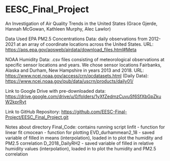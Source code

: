 # EESC_Final_Project
An Investigation of Air Quality Trends in the United States
(Grace Gjerde, Hannah McGowan, Kathleen Murphy, Alec Lawlor)

Data Used
EPA PM2.5 Concentrations Data: daily observations from 2012-2021 at an array of coordinate locations across the United States. 
URL: https://aqs.epa.gov/aqsweb/airdata/download_files.html#Meta

NOAA Humidity Data: .csv files consisting of meteorological observations at specific sensor locations and years. We chose sensor locations Fairbanks, Alaska and Durham, New Hampshire in years 2013 and 2018. 
URL: https://www.ncei.noaa.gov/access/crn/qcdatasets.html
(Daily Data): https://www.ncei.noaa.gov/pub/data/uscrn/products/daily01/


Link to Google Drive with pre-downloaded data: https://drive.google.com/drive/u/0/folders/1yXfZedmzCuvuSf6SfXbGpZkuW2kprRyt

Link to GitHub Repository: https://github.com/EESC-Final-Project/EESC_Final_Project.git


Notes about directory
Final_Code: contains running script
linfit - function for linear fit
cmocean - function for plotting
EVD_durhammean2_18 - saved variable of filled in means (interpolation), loaded in to plot the humidity and PM2.5 correlation
D_2018_DailyRH2 - saved variable of filled in relative humidity values (interpolation), loaded in to plot the humidity and PM2.5 correlation